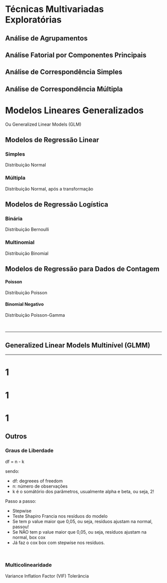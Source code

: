 

# Técnicas Multivariadas Exploratórias

## Análise de Agrupamentos





## Análise Fatorial por Componentes Principais





## Análise de Correspondência Simples





## Análise de Correspondência Múltipla



# Modelos Lineares Generalizados

Ou Generalized Linear Models (GLM)



## Modelos de Regressão Linear

### Simples

Distribuição Normal



### Múltipla

Distribuição Normal, após a transformação



## Modelos de Regressão Logística

### Binária

Distribuição Bernoulli



### Multinomial

Distribuição Binomial



## Modelos de Regressão para Dados de Contagem

#### Poisson

Distribuição Poisson



#### Binomial Negativo

Distribuição Poisson-Gamma



<br>

----

## Generalized Linear Models Multinível (GLMM)







-----

# 1

# 1

# 1

## Outros



###  Graus de Liberdade

df = n - k

sendo:
- df: degreees of freedom
- n: número de observações
- k é o somátório dos parâmetros, usualmente alpha e beta, ou seja, 2!

Passo a passo:

- Stepwise
- Teste Shapiro Francia nos resíduos do modelo
- Se tem p value maior que 0,05, ou seja, resíduos ajustam na normal, passou!
- Se NÃO tem p value maior que 0,05, ou seja, resíduos ajustam na normal, box cox
- Já faz o cox box com stepwise nos resíduos.

<br>

### Multicolinearidade

Variance Inflation Factor (VIF)
Tolerância



